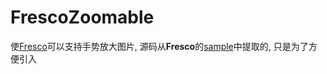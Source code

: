 FrescoZoomable
===
使[Fresco](https://github.com/facebook/fresco)可以支持手势放大图片,
源码从**Fresco**的[sample](https://github.com/facebook/fresco/tree/master/samples/zoomableapp)中提取的,
只是为了方便引入